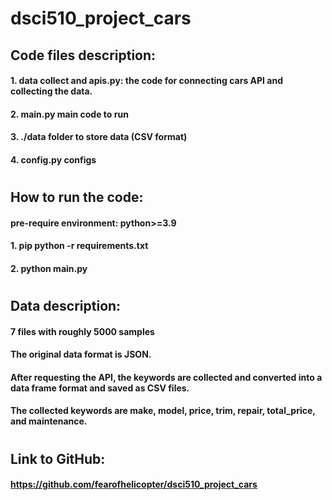 # dsci510_project_cars

## Code files description:
#### 1. data collect and apis.py: the code for connecting cars API and collecting the data.
#### 2. main.py main code to run
#### 3. ./data folder to store data (CSV format)
#### 4. config.py configs
#
## How to run the code:
#### pre-require environment: python>=3.9
#### 1. pip python -r requirements.txt 
#### 2. python main.py
#
## Data description:
#### 7 files with roughly 5000 samples
#### The original data format is JSON. 
#### After requesting the API, the keywords are collected and converted into a data frame format and saved as CSV files.
#### The collected keywords are make, model, price, trim, repair, total_price, and maintenance.
#
## Link to GitHub: 
#### https://github.com/fearofhelicopter/dsci510_project_cars
